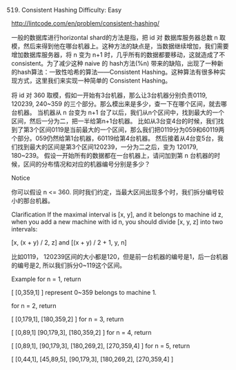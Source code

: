 519. Consistent Hashing
Difficulty: Easy

http://lintcode.com/en/problem/consistent-hashing/

一般的数据库进行horizontal shard的方法是指，把 id 对 数据库服务器总数 n 取模，然后来得到他在哪台机器上。这种方法的缺点是，当数据继续增加，我们需要增加数据库服务器，将 n 变为 n+1 时，几乎所有的数据都要移动，这就造成了不 consistent。为了减少这种 naive 的 hash方法(%n) 带来的缺陷，出现了一种新的hash算法：一致性哈希的算法——Consistent Hashing。这种算法有很多种实现方式，这里我们来实现一种简单的 Consistent Hashing。

将 id 对 360 取模，假如一开始有3台机器，那么让3台机器分别负责0119, 120239, 240~359 的三个部分。那么模出来是多少，查一下在哪个区间，就去哪台机器。
当机器从 n 台变为 n+1 台了以后，我们从n个区间中，找到最大的一个区间，然后一分为二，把一半给第n+1台机器。
比如从3台变4台的时候，我们找到了第3个区间0119是当前最大的一个区间，那么我们把0119分为059和60119两个部分。059仍然给第1台机器，60119给第4台机器。
然后接着从4台变5台，我们找到最大的区间是第3个区间120239，一分为二之后，变为 120179, 180~239。
假设一开始所有的数据都在一台机器上，请问加到第 n 台机器的时候，区间的分布情况和对应的机器编号分别是多少？

Notice

你可以假设 n <= 360. 同时我们约定，当最大区间出现多个时，我们拆分编号较小的那台机器。

Clarification
If the maximal interval is [x, y], and it belongs to machine id z, when you add a new machine with id n, you should divide [x, y, z] into two intervals:

[x, (x + y) / 2, z] and [(x + y) / 2 + 1, y, n]

比如0119， 120239区间的大小都是120，但是前一台机器的编号是1，后一台机器的编号是2, 所以我们拆分0~119这个区间。

Example
for n = 1, return

[
  [0,359,1]
]
represent 0~359 belongs to machine 1.

for n = 2, return

[
  [0,179,1],
  [180,359,2]
]
for n = 3, return

[
  [0,89,1]
  [90,179,3],
  [180,359,2]
]
for n = 4, return

[
  [0,89,1],
  [90,179,3],
  [180,269,2],
  [270,359,4]
]
for n = 5, return

[
  [0,44,1],
  [45,89,5],
  [90,179,3],
  [180,269,2],
  [270,359,4]
]

